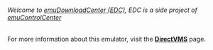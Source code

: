 ###### Welcome to [emuDownloadCenter (EDC)](https://github.com/PhoenixInteractiveNL/emuDownloadCenter/wiki/), EDC is a side project of [emuControlCenter](https://github.com/PhoenixInteractiveNL/emuControlCenter/wiki/)

For more information about this emulator, visit the [**DirectVMS**](https://github.com/PhoenixInteractiveNL/emuDownloadCenter/wiki/Emulator-directvms#menu) page.
